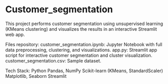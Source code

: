 # Customer_segmentation
This project performs customer segmentation using unsupervised learning (KMeans clustering) and visualizes the results in an interactive Streamlit web app.

Files repository:
customer_segmentation.ipynb: Jupyter Notebook with full data preprocessing, clustering, and visualizations.
app.py: Streamlit app script for interactive customer segmentation and cluster visualization.
customer_segmentation.csv: Sample dataset.


Tech Stack:
Python
Pandas, NumPy
Scikit-learn (KMeans, StandardScaler)
Matplotlib, Seaborn
Streamlit
